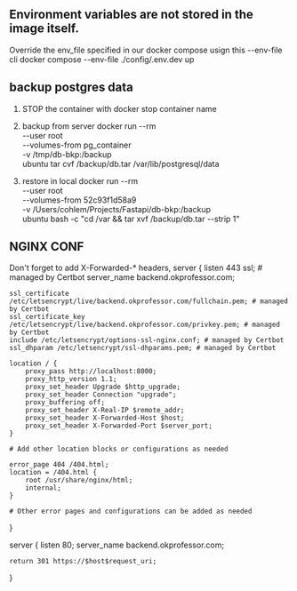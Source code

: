 ## Environment variables are not stored in the image itself.

Override the env_file specified in our docker compose usign this --env-file cli
docker compose --env-file ./config/.env.dev up

## backup postgres data

1. STOP the container with docker stop container name
2. backup from server
   docker run --rm \
    --user root \
    --volumes-from pg_container \
    -v /tmp/db-bkp:/backup \
    ubuntu tar cvf /backup/db.tar /var/lib/postgresql/data

3. restore in local
   docker run --rm \
    --user root \
    --volumes-from 52c93f1d58a9 \
    -v /Users/cohlem/Projects/Fastapi/db-bkp:/backup \
    ubuntu bash -c "cd /var && tar xvf /backup/db.tar --strip 1"

## NGINX CONF

Don't forget to add X-Forwarded-\* headers,
server {
listen 443 ssl; # managed by Certbot
server_name backend.okprofessor.com;

    ssl_certificate /etc/letsencrypt/live/backend.okprofessor.com/fullchain.pem; # managed by Certbot
    ssl_certificate_key /etc/letsencrypt/live/backend.okprofessor.com/privkey.pem; # managed by Certbot
    include /etc/letsencrypt/options-ssl-nginx.conf; # managed by Certbot
    ssl_dhparam /etc/letsencrypt/ssl-dhparams.pem; # managed by Certbot

    location / {
        proxy_pass http://localhost:8000;
        proxy_http_version 1.1;
        proxy_set_header Upgrade $http_upgrade;
        proxy_set_header Connection "upgrade";
        proxy_buffering off;
        proxy_set_header X-Real-IP $remote_addr;
        proxy_set_header X-Forwarded-Host $host;
        proxy_set_header X-Forwarded-Port $server_port;
    }

    # Add other location blocks or configurations as needed

    error_page 404 /404.html;
    location = /404.html {
        root /usr/share/nginx/html;
        internal;
    }

    # Other error pages and configurations can be added as needed

}

server {
listen 80;
server_name backend.okprofessor.com;

    return 301 https://$host$request_uri;

}
